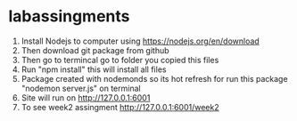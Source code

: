 # labassingments
1. Install Nodejs to computer using https://nodejs.org/en/download
2. Then download git package from github
3. Then go to termincal go to folder you copied this files
4. Run "npm install" this will install all files
5. Package created with nodemonds so its hot refresh for run this package "nodemon server.js" on terminal
6. Site will run on http://127.0.0.1:6001
7. To see week2 assingment http://127.0.0.1:6001/week2
